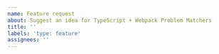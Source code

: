```yaml
---
name: Feature request
about: Suggest an idea for TypeScript + Webpack Problem Matchers
title: ''
labels: 'type: feature'
assignees: ''
---
```


<!-- Please search existing issues to avoid creating duplicates. -->

<!-- Describe the feature you'd like. -->
